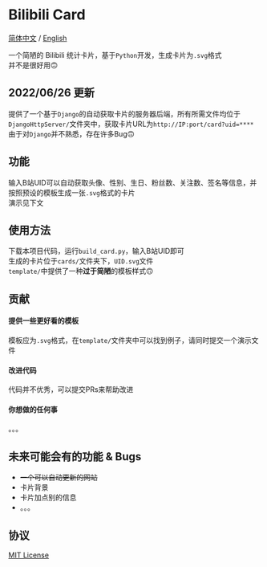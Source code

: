 # Bilibili Card

[简体中文](https://github.com/dogefy/bilibili-card/blob/main/README.md) / [English](https://github.com/dogefy/bilibili-card/blob/main/README_en.md) 

一个简陋的 Bilibili 统计卡片，基于`Python`开发，生成卡片为`.svg`格式  
并不是很好用🙃

## 2022/06/26 更新

提供了一个基于`Django`的自动获取卡片的服务器后端，所有所需文件均位于`DjangoHttpServer/`文件夹中，获取卡片URL为`http://IP:port/card?uid=****`  
由于对`Django`并不熟悉，存在许多Bug🙃

## 功能

输入B站UID可以自动获取头像、性别、生日、粉丝数、关注数、签名等信息，并按照预设的模板生成一张`.svg`格式的卡片  
演示见下文

## 使用方法

下载本项目代码，运行`build_card.py`，输入B站UID即可  
生成的卡片位于`cards/`文件夹下，`UID.svg`文件  
`template/`中提供了一种**过于简陋**的模板样式🙃

## 贡献 

#### 提供一些更好看的模板

模板应为`.svg`格式，在`template/`文件夹中可以找到例子，请同时提交一个演示文件

#### 改进代码

代码并不优秀，可以提交PRs来帮助改进

#### 你想做的任何事

。。。

## 未来可能会有的功能 & Bugs

- ~~一个可以自动更新的网站~~
- 卡片背景
- 卡片加点别的信息
- 。。。

## 协议

[MIT License](https://github.com/dogefy/bilibili-card/blob/main/LICENSE)
